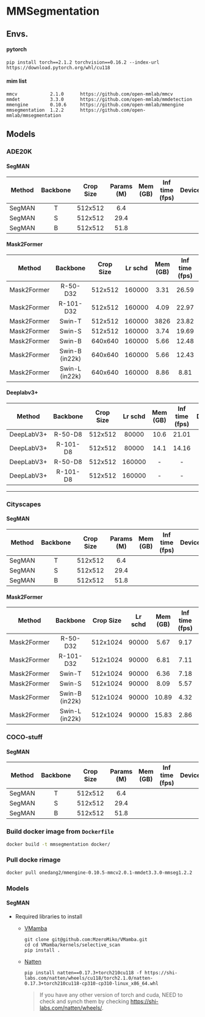# MMSegmentation 

## Envs.

#### pytorch
```shell
pip install torch==2.1.2 torchvision==0.16.2 --index-url https://download.pytorch.org/whl/cu118
```

#### mim list
```shell
mmcv            2.1.0      https://github.com/open-mmlab/mmcv
mmdet           3.3.0      https://github.com/open-mmlab/mmdetection
mmengine        0.10.6     https://github.com/open-mmlab/mmengine
mmsegmentation  1.2.2      https://github.com/open-mmlab/mmsegmentation
```

## Models

### ADE20K

#### SegMAN

| Method        | Backbone         | Crop Size   | Params (M)| Mem (GB)  | Inf time (fps)   | Device   | mIoU    | mIoU(ms+flip)  | config  |
| :-----------: | :--------------: | :---------: | :-------: | :-------: | :--------------: | :------: | :-----: | :------------: | :-----: | 
| SegMAN        | T                | 512x512     | 6.4       |           |                  |          | 43.0    |              - |         | 
| SegMAN        | S                | 512x512     | 29.4      |           |                  |          | 51.3    |              - |         | 
| SegMAN        | B                | 512x512     | 51.8      |           |                  |          | 52.6    |              - |         | 

#### Mask2Former

| Method        | Backbone         | Crop Size   | Lr schd   | Mem (GB)  | Inf time (fps)   | Device   | mIoU    | mIoU(ms+flip)  | config  |
| :-----------: | :--------------: | :---------: | :-------: | :-------: | :--------------: | :------: | :-----: | :------------: | :-----: | 
| Mask2Former   | R-50-D32         | 512x512     | 160000    |     3.31  | 26.59            | A100     | 47.87   |              - | [config](https://github.com/open-mmlab/mmsegmentation/blob/main/configs/mask2former/mask2former_r50_8xb2-160k_ade20k-512x512.py) | 
| Mask2Former   | R-101-D32        | 512x512     | 160000    |     4.09  | 22.97            | A100     | 48.60   |              - | [config](https://github.com/open-mmlab/mmsegmentation/blob/main/configs/mask2former/mask2former_r101_8xb2-160k_ade20k-512x512.py) | 
| Mask2Former   | Swin-T           | 512x512     | 160000    |     3826  | 23.82            | A100     | 48.66   |              - | [config](https://github.com/open-mmlab/mmsegmentation/blob/main/configs/mask2former/mask2former_swin-t_8xb2-160k_ade20k-512x512.py) | 
| Mask2Former   | Swin-S           | 512x512     | 160000    |     3.74  | 19.69            | A100     | 51.24   |              - | [config](https://github.com/open-mmlab/mmsegmentation/blob/main/configs/mask2former/mask2former_swin-s_8xb2-160k_ade20k-512x512.py) | 
| Mask2Former   | Swin-B           | 640x640     | 160000    |     5.66  | 12.48            | A100     | 52.44   |              - | [config](https://github.com/open-mmlab/mmsegmentation/blob/main/configs/mask2former/mask2former_swin-b-in1k-384x384-pre_8xb2-160k_ade20k-640x640.py) | 
| Mask2Former   | Swin-B (in22k)   | 640x640     | 160000    |     5.66  | 12.43            | A100     | 53.90   |              - | [config](https://github.com/open-mmlab/mmsegmentation/blob/main/configs/mask2former/mask2former_swin-b-in22k-384x384-pre_8xb2-160k_ade20k-640x640.py) | 
| Mask2Former   | Swin-L (in22k)   | 640x640     | 160000    |     8.86  | 8.81             | A100     | 56.01   |              - | [config](https://github.com/open-mmlab/mmsegmentation/blob/main/configs/mask2former/mask2former_swin-l-in22k-384x384-pre_8xb2-160k_ade20k-640x640.py) | 

#### Deeplabv3+

| Method       | Backbone   | Crop Size   | Lr schd  | Mem (GB)   | Inf time (fps)   | Device   |  mIoU  | mIoU(ms+flip)  | config  |
| :----------: | :--------: | :---------: | :------: | :--------: | :--------------: | :------: | :----: | :------------: | :-----: |
| DeepLabV3+   | R-50-D8    | 512x512     |   80000  | 10.6       | 21.01            | V100     | 42.72  |         43.75  | [config](https://github.com/open-mmlab/mmsegmentation/blob/main/configs/deeplabv3plus/deeplabv3plus_r50-d8_4xb4-80k_ade20k-512x512.py)   | 
| DeepLabV3+   | R-101-D8   | 512x512     |   80000  | 14.1       | 14.16            | V100     | 44.60  |         46.06  | [config](https://github.com/open-mmlab/mmsegmentation/blob/main/configs/deeplabv3plus/deeplabv3plus_r101-d8_4xb4-160k_ade20k-512x512.py) | 
| DeepLabV3+   | R-50-D8    | 512x512     |  160000  | -          | -                | V100     | 43.95  |         44.93  | [config](https://github.com/open-mmlab/mmsegmentation/blob/main/configs/deeplabv3plus/deeplabv3plus_r50-d8_4xb4-160k_ade20k-512x512.py)  | 
| DeepLabV3+   | R-101-D8   | 512x512     |  160000  | -          | -                | V100     | 45.47  |         46.35  | [config](https://github.com/open-mmlab/mmsegmentation/blob/main/configs/deeplabv3plus/deeplabv3plus_r101-d8_4xb4-160k_ade20k-512x512.py) | 


------------------------------------------------------------------------------------------------
### Cityscapes 

#### SegMAN

| Method        | Backbone         | Crop Size   | Params (M)| Mem (GB)  | Inf time (fps)   | Device   | mIoU    | mIoU(ms+flip)  | config  |
| :-----------: | :--------------: | :---------: | :-------: | :-------: | :--------------: | :------: | :-----: | :------------: | :-----: | 
| SegMAN        | T                | 512x512     | 6.4       |           |                  |          | 80.3    |              - |         | 
| SegMAN        | S                | 512x512     | 29.4      |           |                  |          | 83.2    |              - |         | 
| SegMAN        | B                | 512x512     | 51.8      |           |                  |          | 83.8    |              - |         | 

#### Mask2Former
| Method       | Backbone         | Crop Size   | Lr schd   | Mem (GB)  | Inf time (fps)   | Device   | mIoU    | mIoU(ms+flip)  | config |
| :----------: | :--------------: | :---------: | :-------: | :-------: | :--------------: | :------: | :-----: | :------------: | :----: |
| Mask2Former | R-50-D32       | 512x1024  | 90000   |     5.67 | 9.17           | A100   | 80.44 |             - |                      [config](https://github.com/open-mmlab/mmsegmentation/blob/main/configs/mask2former/mask2former_r50_8xb2-90k_cityscapes-512x1024.py) | 
| Mask2Former | R-101-D32      | 512x1024  | 90000   |     6.81 | 7.11           | A100   | 80.80 |             - |                     [config](https://github.com/open-mmlab/mmsegmentation/blob/main/configs/mask2former/mask2former_r101_8xb2-90k_cityscapes-512x1024.py) | 
| Mask2Former | Swin-T         | 512x1024  | 90000   |     6.36 | 7.18           | A100   | 81.71 |             - |                   [config](https://github.com/open-mmlab/mmsegmentation/blob/main/configs/mask2former/mask2former_swin-t_8xb2-90k_cityscapes-512x1024.py) | 
| Mask2Former | Swin-S         | 512x1024  | 90000   |     8.09 | 5.57           | A100   | 82.57 |             - |                   [config](https://github.com/open-mmlab/mmsegmentation/blob/main/configs/mask2former/mask2former_swin-s_8xb2-90k_cityscapes-512x1024.py) | 
| Mask2Former | Swin-B (in22k) | 512x1024  | 90000   |    10.89 | 4.32           | A100   | 83.52 |             - | [config](https://github.com/open-mmlab/mmsegmentation/blob/main/configs/mask2former/mask2former_swin-b-in22k-384x384-pre_8xb2-90k_cityscapes-512x1024.py) | 
| Mask2Former | Swin-L (in22k) | 512x1024  | 90000   |    15.83 | 2.86           | A100   | 83.65 |             - | [config](https://github.com/open-mmlab/mmsegmentation/blob/main/configs/mask2former/mask2former_swin-l-in22k-384x384-pre_8xb2-90k_cityscapes-512x1024.py) | 


### COCO-stuff 

#### SegMAN

| Method        | Backbone         | Crop Size   | Params (M)| Mem (GB)  | Inf time (fps)   | Device   | mIoU    | mIoU(ms+flip)  | config  |
| :-----------: | :--------------: | :---------: | :-------: | :-------: | :--------------: | :------: | :-----: | :------------: | :-----: | 
| SegMAN        | T                | 512x512     | 6.4       |           |                  |          | 41.3    |              - |         | 
| SegMAN        | S                | 512x512     | 29.4      |           |                  |          | 47.5    |              - |         | 
| SegMAN        | B                | 512x512     | 51.8      |           |                  |          | 48.3    |              - |         | 


### Build docker image from `Dockerfile`
```sh
docker build -t mmsegmentation docker/
```

### Pull docke rimage
```sh
docker pull onedang2/mmengine-0.10.5-mmcv2.0.1-mmdet3.3.0-mmseg1.2.2
```



### Models

#### SegMAN

* Required libraries to install
    - [VMamba](https://github.com/MzeroMiko/VMamba)
        ```shell
        git clone git@github.com:MzeroMiko/VMamba.git
        cd cd VMamba/kernels/selective_scan
        pip install .
        ```
    - [Natten](https://github.com/SHI-Labs/NATTEN)
        ```shell
        pip install natten==0.17.3+torch210cu118 -f https://shi-labs.com/natten/wheels/cu118/torch2.1.0/natten-0.17.3+torch210cu118-cp310-cp310-linux_x86_64.whl
        ```

        > If you have any other version of torch and cuda, NEED to check and synch them by checking https://shi-labs.com/natten/wheels/.
